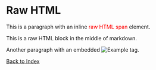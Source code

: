 # Raw HTML

This is a paragraph with an inline <span style="color: red;">raw HTML span</span> element.

<div class="note">
  <p>This is a raw HTML block in the middle of markdown.</p>
</div>

<!-- This is an HTML comment that should pass through -->

Another paragraph with an embedded <img src="https://example.com/image.jpg" alt="Example" /> tag.

[Back to Index](../../index.md) 